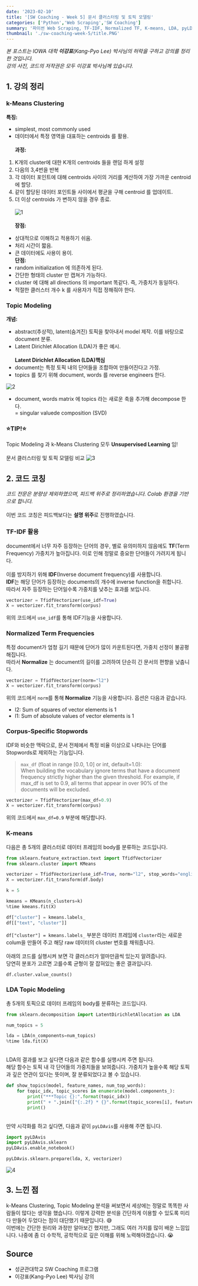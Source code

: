 ```yaml
---
date: '2023-02-10'
title: '[SW Coaching - Week 5] 문서 클러스터링 및 토픽 모델링'
categories: ['Python','Web Scraping','SW Coaching']
summary: '파이썬 Web Scraping, TF-IDF, Normalized TF, K-means, LDA, pyLDAvis'
thumbnail: './sw-coaching-week-5/title.PNG'
---
```


*본 포스트는 IOWA 대학 **이강표**(Kang-Pyo Lee) 박사님의 허락을 구하고 강의를 정리한 것입니다.*  
*강의 사진, 코드의 저작권은 모두 이강표 박사님께 있습니다.*


## 1. 강의 정리

### k-Means Clustering  

**특징:**  
- simplest, most commonly used  
- 데이터에서 특정 영역을 대표하는 centroids 를 활용.  
\
**과정:** 
1. K개의 cluster에 대한 K개의 centroids 들을 랜덤 하게 설정  
2. 다음의 3,4번을 반복
3. 각 데이터 포인트에 대해 centroids 사이의 거리를 계산하여 가장 가까운 centroid에 할당.
4. 같이 할당된 데이터 포인트들 사이에서 평균을 구해 centroid 를 업데이트.
5. 더 이상 centroids 가 변하지 않을 경우 종료.  
\
![1](./sw-coaching-week-5/1.png)  
\
**장점:**  
- 상대적으로 이해하고 적용하기 쉬움.  
- 처리 시간이 짧음.  
- 큰 데이터에도 사용이 용이.  
**단점:**  
- random initialization 에 의존하게 된다.  
- 간단한 형태의 cluster 만 캡쳐가 가능하다.  
- cluster 에 대해 all directions 의 important 똑같다. 즉, 가중치가 동일하다.  
- 적절한 클러스터 개수 k 를 사용자가 직접 정해줘야 한다.  

### Topic Modeling  

**개념:**  
- abstract(추상적), latent(숨겨진) 토픽을 찾아내서 model 제작. 이를 바탕으로 document 분류.    
- Latent Dirichlet Allocation (LDA)가 좋은 예시.  
\
**Latent Dirichlet Allocation (LDA)핵심**  
- document는 특정 토픽 내의 단어들을 조합하여 만들어진다고 가정.  
- topics 를 찾기 위해 document, words 를 reverse engineers 한다.  

![2](./sw-coaching-week-5/2.png)  

- document, words matrix 에 topics 라는 새로운 축을 추가해 decompose 한다.  
  = singular valuede composition (SVD)



### ⭐TIP!⭐

Topic Modeling 과 k-Means Clustering 모두 **Unsupervised Learning** 임!  
\
문서 클러스터링 및 토픽 모델링 비교
![3](./sw-coaching-week-5/3.png) 

## 2. 코드 코칭
*코드 전문은 분량상 제외하였으며, 피드백 위주로 정리하였습니다. Colab 환경을 기반으로 합니다.*  
\
이번 코드 코칭은 피드백보다는 **설명 위주**로 진행하였습니다.  

### TF-IDF 활용  

document에서 너무 자주 등장하는 단어의 경우, 별로 유의미하지 않음에도 **TF**(Term Frequency) 가중치가 높아집니다. 이로 인해 정말로 중요한 단어들이 가려지게 됩니다.  
\
이를 방지하기 위해  **IDF**(Inverse document frequency)를 사용합니다.  
**IDF**는 해당 단어가 등장하는 documents의 개수에 inverse function을 취합니다.  
따라서 자주 등장하는 단어일수록 가중치를 낮추는 효과를 보입니다.  
```py
vectorizer = TfidfVectorizer(use_idf=True)
X = vectorizer.fit_transform(corpus)
```
위의 코드에서 `use_idf`를 통해 IDF기능을 사용합니다.

### Normalized Term Frequencies

특정 document가 엄청 길기 때문에 단어가 많이 카운트된다면, 가중치 선정이 불공평해집니다.  
따라서 **Normalize** 는 document의 길이를 고려하여 단순히 긴 문서의 편향을 낮춥니다.  
```py
vectorizer = TfidfVectorizer(norm="l2")
X = vectorizer.fit_transform(corpus)
```
위의 코드에서 `norm`를 통해 **Normalize** 기능을 사용합니다. 옵션은 다음과 같습니다.  
- l2: Sum of squares of vector elements is 1
- l1: Sum of absolute values of vector elements is 1

### Corpus-Specific Stopwords

IDF와 비슷한 맥락으로, 문서 전체에서 특정 비율 이상으로 나타나는 단어를 Stopwords로 제외하는 기능입니다.  
> `max_df` (float in range [0.0, 1.0] or int, default=1.0):  
> When building the vocabulary ignore terms that have a document frequency strictly higher than the given threshold. For example, if max_df is set to 0.9, all terms that appear in over 90% of the documents will be excluded.
```py
vectorizer = TfidfVectorizer(max_df=0.9)
X = vectorizer.fit_transform(corpus)
```
위의 코드에서 `max_df=0.9` 부분에 해당합니다.  

### K-means
다음은 총 5개의 클러스터로 데이터 프레임의 body를 분류하는 코드입니다.  

```py
from sklearn.feature_extraction.text import TfidfVectorizer
from sklearn.cluster import KMeans

vectorizer = TfidfVectorizer(use_idf=True, norm="l2", stop_words="english", max_df=0.7)
X = vectorizer.fit_transform(df.body)

k = 5

kmeans = KMeans(n_clusters=k)
%time kmeans.fit(X)

df["cluster"] = kmeans.labels_
df[["text", "cluster"]]
```
`df["cluster"] = kmeans.labels_` 부분은 데이터 프레임에 `cluster`라는 새로운 colum을 만들어 주고 해당 raw 데이터의 cluster 번호를 채워줍니다.  
\
아래의 코드를 실행시켜 보면 각 클러스터가 얼마만큼씩 있는지 알려줍니다.  
당연히 분포가 고르면 고를수록 균형이 잘 잡혀있는 좋은 결과입니다.  
```py
df.cluster.value_counts()
```

### LDA Topic Modeling  

총 5개의 토픽으로 데이터 프레임의 body를 분류하는 코드입니다.  

```py
from sklearn.decomposition import LatentDirichletAllocation as LDA

num_topics = 5

lda = LDA(n_components=num_topics)
%time lda.fit(X)
```
\
LDA의 결과를 보고 싶다면 다음과 같은 함수를 실행시켜 주면 됩니다.  
해당 함수는 토픽 내 각 단어들의 가중치들을 보여줍니다. 가중치가 높을수록 해당 토픽과 깊은 연관이 있다는 뜻이며, 잘 분류되었다고 볼 수 있습니다.  

```py
def show_topics(model, feature_names, num_top_words):
    for topic_idx, topic_scores in enumerate(model.components_):
        print("***Topic {}:".format(topic_idx))
        print(" + ".join(["{:.2f} * {}".format(topic_scores[i], feature_names[i]) for i in topic_scores.argsort()[::-1][:num_top_words]]))
        print()
```
\
만약 시각화를 하고 싶다면, 다음과 같이 `pyLDAvis`를 사용해 주면 됩니다.  
```py
import pyLDAvis
import pyLDAvis.sklearn
pyLDAvis.enable_notebook()

pyLDAvis.sklearn.prepare(lda, X, vectorizer)
```
![4](./sw-coaching-week-5/4.png)  

## 3. 느낀 점
k-Means Clustering, Topic Modeling 분석을 써보면서 세상에는 정말로 똑똑한 사람들이 많다는 생각을 했습니다. 이렇게 강력한 분석을 간단하게 이용할 수 있도록 미리 다 만들어 두었다는 점이 대단했기 때문입니다. 😅   
이번에는 간단한 원리와 과정만 알아보긴 했지만, 그래도 여러 가지를 많이 배운 느낌입니다. 나중에 좀 더 수학적, 공학적으로 깊은 이해를 위해 노력해야겠습니다. 😭 

## Source
- 성균관대학교 SW Coaching 프로그램  
- 이강표(Kang-Pyo Lee) 박사님 강의  

<!--
1주 Web Scraping 기초
2주 Web Scraping 심화
3주 Pandas Dataframe 다루기
4주 텍스트 데이터 처리
5주 문서 클러스터링 및 토픽 모델링
6주 개인 프로젝트 발표
-->